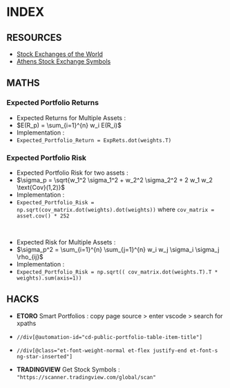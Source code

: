 # INDEX

## RESOURCES

- [Stock Exchanges of the World](https://en.wikipedia.org/wiki/List_of_stock_exchanges)
- [Athens Stock Exchange Symbols](https://finance.yahoo.com/screener/unsaved/c1da39e2-6cde-497b-a92d-93939eddb9ee?count=150)

## MATHS

### Expected Portfolio Returns

- Expected Returns for Multiple Assets :
- $E(R_p) = \sum_{i=1}^{n} w_i E(R_i)$
- Implementation :
- `Expected_Portfolio_Return = ExpRets.dot(weights.T)`

### Expected Portfolio Risk

- Expected Portfolio Risk for two assets :
- $\sigma_p = \sqrt{w_1^2 \sigma_1^2 + w_2^2 \sigma_2^2 + 2 w_1 w_2 \text{Cov}(1,2)}$
- Implementation :
- `Expected_Portfolio_Risk = np.sqrt(cov_matrix.dot(weights).dot(weights))` where `cov_matrix = asset.cov() * 252`

<br>

- Expected Risk for Multiple Assets :
- $\sigma_p^2 = \sum_{i=1}^{n} \sum_{j=1}^{n} w_i w_j \sigma_i \sigma_j \rho_{ij}$
- Implementation :
- `Expected_Portfolio_Risk = np.sqrt(( cov_matrix.dot(weights.T).T * weights).sum(axis=1))`

## HACKS

- **ETORO** Smart Portfolios : copy page source > enter vscode > search for xpaths
- ```{xml}
  //div[@automation-id="cd-public-portfolio-table-item-title"]
  ```
- ```{xml}
  //div[@class="et-font-weight-normal et-flex justify-end et-font-s ng-star-inserted"]
  ```
- **TRADINGVIEW** Get Stock Symbols : `"https://scanner.tradingview.com/global/scan"`
